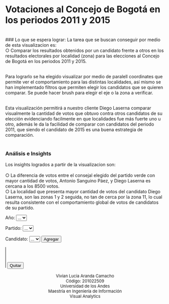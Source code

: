 # Votaciones al Concejo de Bogotá en los periodos 2011 y 2015
<br/>
### Lo que se espera lograr:
La tarea que se buscan conseguir por medio de esta visualizacion es:<br/>
○ Comparar los resultados obtenidos por un candidato frente a otros en los resultados electorales por localidad (zona) para las elecciones al Concejo de Bogotá en los periodos 2011 y 2015.<br/><br/>

Para lograrlo se ha elegido visualizar por medio de paralell coordinates que permite ver el comportamiento para las distintas localidades, así mismo se han implementado filtros que permiten elegir los candidatos que se quieren comparar.  Se puede hacer brush para elegir el eje o la zona a verificar. <br/><br/>

Esta visualización permitirá a nuestro cliente Diego Laserna comparar visualmente la cantidad de votos que obtuvo contra otros candidatos de su elección evidenciando facilmente en que localidades fue más fuerte uno u otro, además le da la facilidad de comparar con candidatos del periodo 2011, que siendo el candidato de 2015 es una buena estrategia de comparación. 
<br/><br/>

### Análisis e Insights
Los insights logrados a partir de la visualizacion son:<br/><br/>
○ La diferencia de votos entre el consejal elegido del partido verde con mayor cantidad de votos, Antonio Sanguino Páez,  y Diego Laserna es cercana a los 8500 votos.  <br/> 
○ La localidad que presenta mayor cantidad de votos del candidato Diego Laserna, son las zonas 1 y 2 seguida, no tan de cerca por la zona 11, lo cual resulta consistente con el comportamiento global de votos de candidatos de su partido. 

<title>Parallel Coordinates - Concejo de Bogotá</title>
  <meta charset="utf-8">
  <link rel="stylesheet" href="css/style.css">
  <script src="js/d3.v4.min.js"></script>
  <script src="js/render-queue.js"></script>
</head>

<body>
  
  <div class="pcCenterControls">
    <p>
      <label>Año:</label>
      <select class="selectPC" id="yearList">
        <option value=0>...</option>
      </select>
    </p>
    <p>
      <label>Partido:</label>
      <select class="selectPC" id="partyList">
        <option value=0>...</option>
      </select>  
    </p>
    <p>
      <label>Candidato:</label>
      <select class="selectPC" id="candidateList">
        <option value=0>...</option>
      </select>  
      <button class="buttonPC" type="button" onclick="addName()">Agregar</button>      
    </p>
    <p>
      <label></label>
      <select class="selectMultiplePC" id="selectNames" multiple>
      </select>
      <button class="buttonPC" type="button" onclick="removeName()">Quitar</button>      
    </p>
  </div>
 
  <div id="pcDiv" class="pcCenterGraph"></div>  
    
<script>

  jsonFileLocation = "data/JSON/Datos_Total_PC.json";


  d3.select("#yearList").on("change", function () {
    year = d3.select("#yearList").property("value");
    fillPartyList(year);
  }); 

  d3.select("#partyList").on("change", function () {
    year = d3.select("#yearList").property("value");
    partyCode = d3.select("#partyList").property("value");
    fillCandidateList(year, partyCode);
  });
  // función que carga la lista de periodos
  function fillYearList() {
    
    d3.json(jsonFileLocation, function(error, data) {
    
      if (error) throw error;
      
      document.getElementById('yearList').options.length = 0;
    
      var sel = document.getElementById('yearList');
      var options = d3.map(data, function(d){return d.PERIODO;}).keys();
      var opt = document.createElement('option');
      
      opt.innerHTML = "...";
      opt.value = 0;
      sel.appendChild(opt);
      
      options = options.sort();
      
      for(var i = 0; i < options.length; i++) {
        opt = document.createElement('option');
        opt.innerHTML = options[i];
        opt.value = options[i];
        sel.appendChild(opt);
      } 

    });
      
  }

  // funcion que carga la lista de partidos por periodo
  function fillPartyList(year){
  
    d3.json(jsonFileLocation, function(error, data) {
    
      if (error) throw error;    
          
      document.getElementById('partyList').options.length = 0;
      document.getElementById('candidateList').options.length = 0;
      
      data = data.filter(function(row) {
        return row['PERIODO'] == year;
      });

      var opt;
     
      var sel = document.getElementById('candidateList');
      opt = document.createElement('option');
      opt.innerHTML = "...";
      opt.value = 0;      
      sel.appendChild(opt);

      sel = document.getElementById('partyList');
      opt = document.createElement('option');
      opt.innerHTML = "...";
      opt.value = 0;      
      sel.appendChild(opt);
      
      var parties = d3.map(data, function(d){return d.COD_PARTIDO +"||"+ d.NOM_PARTIDO;}).keys();
      
      for(var i = 0; i < parties.length; i++) {
        opt = document.createElement('option');
        opt.innerHTML = parties[i].split("||")[1];
        opt.value = parties[i].split("||")[0];
        sel.appendChild(opt);
      } 
     
    });  
    
  }   
  
  // función que carga la lista de candidatos por partido por periodo
  function fillCandidateList(year, partyCode){
  
    d3.json(jsonFileLocation, function(error, data) {
    
      if (error) throw error;    
          
      document.getElementById('candidateList').options.length = 0;
      
      data = data.filter(function(row) {
        return row['PERIODO'] == year;
      });
      
      data = data.filter(function(row) {
        return row['COD_PARTIDO'] == partyCode;
      });
      
      var sel = document.getElementById('candidateList');
      var candidates = d3.map(data.filter(function(d){return d.PERIODO ==  year;}), function(d){return d.NOM_CANDIDATO +"||"+ d.COD_CANDIDATO;}).keys();
      
      var opt = document.createElement('option');
      
      opt.innerHTML = "...";
      opt.value = 0;
      sel.appendChild(opt);
      
      candidates = candidates.sort()
      
      for(var i = 0; i < candidates.length; i++) {
        opt = document.createElement('option');
        opt.innerHTML = candidates[i].split("||")[0];
        opt.value = candidates[i].split("||")[1];
        sel.appendChild(opt);
      } 
     
    });  
    
  } 
  
  // función agregar candidato
  function addName() {
      
    var e = document.getElementById("candidateList");
    var valueToAdd = e.options[e.selectedIndex].value;
    var nameToAdd = e.options[e.selectedIndex].text;

    var e = document.getElementById("yearList");
    var yearToAdd = e.options[e.selectedIndex].text;

    
    if (nameToAdd == "...") {
        return;
    }
    
    var options = document.getElementById("selectNames").options;
    
    for (i=0; i<options.length; i++) {
      if (options[i].value == valueToAdd) { 
        return;
      } 
    }
        
    var sel = document.getElementById("selectNames");
    var opt = document.createElement("option");    
    
    opt.value = valueToAdd;    
    opt.innerHTML = nameToAdd + " ("+yearToAdd+")";
    sel.appendChild(opt);   
    
    pcGraph();
    
  }  
  
  // función retirar candidato
  function removeName() {
  
    var options = document.getElementById("selectNames").options;
    var selectedOptions = [];
    
    for (i=0; i<options.length; i++) {
      if (options[i].selected) { 
        selectedOptions.unshift(i);
      } 
    }
    
    var sel = document.getElementById("selectNames");
    
    for (i=0; i<selectedOptions.length; i++) {
      sel.removeChild(sel[selectedOptions[i]]);
    }
    
    pcGraph();
    
  }
   
  function pcGraph(){
  
    var margin = {top: 50, right: 250, bottom: 10, left: 250},
        width = 1150 - margin.left - margin.right,
        height = 400 - margin.top - margin.bottom,
        innerHeight = height - 2;

    var devicePixelRatio = window.devicePixelRatio || 1;

    var color = d3.scaleOrdinal()
      .range(["#5DA5B3","#D58323","#DD6CA7","#54AF52","#8C92E8","#E15E5A","#725D82","#776327","#50AB84","#954D56","#AB9C27","#517C3F","#9D5130","#357468","#5E9ACF","#C47DCB","#7D9E33","#DB7F85","#BA89AD","#4C6C86","#B59248","#D8597D","#944F7E","#D67D4B","#8F86C2"]);

    var types = {
      "Number": {
        key: "Number",
        coerce: function(d) { return +d; },
        extent: d3.extent,
        within: function(d, extent, dim) { return extent[0] <= dim.scale(d) && dim.scale(d) <= extent[1]; },
        defaultScale: d3.scaleSqrt().range([innerHeight, 0])
      },
      "String": {
        key: "String",
        coerce: String,
        extent: function (data) { return data.sort(); },
        within: function(d, extent, dim) { return extent[0] <= dim.scale(d) && dim.scale(d) <= extent[1]; },
        defaultScale: d3.scalePoint().range([0, innerHeight])
      },
      "Date": {
        key: "Date",
        coerce: function(d) { return new Date(d); },
        extent: d3.extent,
        within: function(d, extent, dim) { return extent[0] <= dim.scale(d) && dim.scale(d) <= extent[1]; },
        defaultScale: d3.scaleTime().range([0, innerHeight])
      }
    };

    var dimensions = [
      {
        key: "NOM_PARTIDO",
        description: "Partido", 
        type: types["String"],
        axis: d3.axisLeft()
          .tickFormat(function(d,i) {
            return d;
          })
      },{
        key: "PERIODO",
        description: "Año", 
        type: types["String"],
      },{
        key: "1",
        description: "Usaquen", 
        type: types["Number"],
        domain: [0, 10000]
      },{
        key: "2",
        description: "Chapinero", 
        type: types["Number"],
        domain: [0, 10000]
      },{
        key: "3",
        description: "Santa Fe", 
        type: types["Number"],
        domain: [0, 10000]
      },{
        key: "4",
        description: "San Cristóbal", 
        type: types["Number"],
        domain: [0, 10000]
      },{
        key: "5",
        description: "Usme", 
        type: types["Number"],
        domain: [0, 10000]
      },{
        key: "6",
        description: "Tunjuelito", 
        type: types["Number"],
        domain: [0, 10000]
      },{
        key: "7",
        description: "Bosa", 
        type: types["Number"],
        domain: [0, 10000]
      },{
        key: "8",
        description: "Kennedy", 
        type: types["Number"],
        domain: [0, 10000]
      },{
        key: "9",
        description: "Fontibón", 
        type: types["Number"],
        domain: [0, 10000]
      },{
        key: "10",
        description: "Engativá", 
        type: types["Number"],
        domain: [0, 10000]
      },{
        key: "11",
        description: "Suba", 
        type: types["Number"],
        domain: [0, 10000]
      },{
        key: "12",
        description: "Barrios Unidos", 
        type: types["Number"],
        domain: [0, 10000]
      },{
        key: "13",
        description: "Teusaquillo", 
        type: types["Number"],
        domain: [0, 10000]
      },{
        key: "14",
        description: "Los Mártires", 
        type: types["Number"],
        domain: [0, 10000]
      },{
        key: "15",
        description: "Antonio Nariño", 
        type: types["Number"],
        domain: [0, 10000]
      },{
        key: "16",
        description: "Puente Aranda", 
        type: types["Number"],
        domain: [0, 10000]
      },{
        key: "17",
        description: "La Candelaria", 
        type: types["Number"],
        domain: [0, 10000]
      },{
        key: "18",
        description: "Rafael Uribe Uribe", 
        type: types["Number"],
        domain: [0, 10000]
      },{
        key: "19",
        description: "Ciudad Bolivar", 
        type: types["Number"],
        domain: [0, 10000]
      },{
        key: "20",
        description: "Sumapaz", 
        type: types["Number"],
        domain: [0, 10000]
      },{
        key: "90",
        description: "Corferias", 
        type: types["Number"],
        domain: [0, 10000]
      },{
        key: "98",
        description: "Penitenciarias", 
        type: types["Number"],
        domain: [0, 10000]
      },{
        key: "TOTAL",
        description: "Total votos", 
        type: types["Number"],
        domain: [0, 50000],
        axis: d3.axisLeft()        
      },{
        key: "NOM_CANDIDATO",
        description: "Candidato", 
        type: types["String"],
        axis: d3.axisRight()
          .tickFormat(function(d,i) {
            return d;
          })
      }
    ];  

    var xscale = d3.scalePoint()
        .domain(d3.range(dimensions.length))
        .range([0, width]);

    var yAxis = d3.axisLeft();
    
    d3.select("#parcoordsdiv").remove();

    var container = d3.select("#pcDiv").append("div")
        .attr("id", "parcoordsdiv")
        .attr("class", "parcoords")
        .style("width", width + margin.left + margin.right + "px")
        .style("height", height + margin.top + margin.bottom + "px"); 

    var backgroundCanvas = container.append("canvas")
        .attr("id", "background")
        .attr("width", width * devicePixelRatio)
        .attr("height", height * devicePixelRatio)
        .style("width", width + "px")
        .style("height", height + "px")
        .style("margin-top", margin.top + "px")
        .style("margin-left", margin.left + "px")
        .attr("transform", "translate(" + margin.left + "," + margin.top + ")");        
        
    var foregroundCanvas = container.append("canvas")
        .attr("id", "foreground")
        .attr("width", width * devicePixelRatio)
        .attr("height", height * devicePixelRatio)
        .style("width", width + "px")
        .style("height", height + "px")
        .style("margin-top", margin.top + "px")
        .style("margin-left", margin.left + "px")
        .attr("transform", "translate(" + margin.left + "," + margin.top + ")");        
        
    var svg = container.append("svg")
        .attr("width", width + margin.left + margin.right)
        .attr("height", height + margin.top + margin.bottom)
      .append("g")
        .attr("transform", "translate(" + margin.left + "," + margin.top + ")");
       
    var background = backgroundCanvas.node().getContext("2d");
    var foreground = foregroundCanvas.node().getContext("2d");
    foreground.globalCompositeOperation = 'darken';
    foreground.globalAlpha = 0.15;
    foreground.lineWidth = 1.5;
    foreground.scale(devicePixelRatio, devicePixelRatio);
        
    var axes = svg.selectAll(".axis")
        .data(dimensions)
      .enter().append("g")
        .attr("class", function(d) { return "axis " + d.key.replace(/ /g, "_"); })
        .attr("transform", function(d,i) { return "translate(" + xscale(i) + ")"; });
        
    d3.json(jsonFileLocation, function(error, data) {
    
      if (error) throw error;
            
      var choices = [ ];
      var opciones = document.getElementById("selectNames").options;

      for (i=0; i<opciones.length; i++) {
        choices.push(opciones[i].value);
      }
      
      data = data.filter(function(row) {
        return choices.includes(row['COD_CANDIDATO']); 
      });
      
      data.forEach(function(d) {
        dimensions.forEach(function(p) {
          d[p.key] = !d[p.key] ? null : p.type.coerce(d[p.key]);
        });
        for (var key in d) {
          if (d[key] && d[key].length > 35) d[key] = d[key].slice(0,36);
        }
      });
      
      dimensions.forEach(function(dim) {
        if (!("domain" in dim)) {
          dim.domain = d3_functor(dim.type.extent)(data.map(function(d) { return d[dim.key]; }));
        }
        if (!("scale" in dim)) {
          dim.scale = dim.type.defaultScale.copy();
        }
        dim.scale.domain(dim.domain);
      });
      
      var render = renderQueue(drawBackground).rate(50);
      render(data);

      render = renderQueue(drawForeground).rate(50);
      foreground.clearRect(0,0,width,height);
      foreground.globalAlpha = d3.min([0.85/Math.pow(data.length,0.3),1]);
      render(data);

      axes.append("g")
          .each(function(d) {
            var renderAxis = "axis" in d
              ? d.axis.scale(d.scale)  // custom axis
              : yAxis.scale(d.scale);  // default axis
            d3.select(this).call(renderAxis);
          })
        .append("text")
          .attr("class", "title")
          .attr("text-anchor", "start")
          .text(function(d) { return "description" in d ? d.description : d.key; });

      axes.append("g")
          .attr("class", "brush")
          .each(function(d) {
            d3.select(this).call(d.brush = d3.brushY()
              .extent([[-10,0], [10,height]])
              .on("start", brushstart)
              .on("brush", brush)
              .on("end", brush)
            )
          })
        .selectAll("rect")
          .attr("x", -8)
          .attr("width", 16);

      d3.selectAll(".axis.NOM_PARTIDO .tick text")
        .style("fill", color); 
      
      function project(d) {
        return dimensions.map(function(p,i) {
          if (
            !(p.key in d) ||
            d[p.key] === null
          ) return null;

          return [xscale(i),p.scale(d[p.key])];
        });
      };
      
      function drawBackground(d) {

        background.strokeStyle = "rgba(0,0,0,0.05)";
        background.beginPath();
        
        var coords = project(d);
        coords.forEach(function(p,i) {
          if (p === null) {
            if (i > 0) {
              var prev = coords[i-1];
              if (prev !== null) {         
                background.moveTo(prev[0],prev[1]);
                background.lineTo(prev[0]+6,prev[1]);
              }
            }
            if (i < coords.length-1) {
              var next = coords[i+1];
              if (next !== null) {
                background.moveTo(next[0]-6,next[1]);
              }
            }
            return;
          }
          if (i == 0) {
            background.moveTo(p[0],p[1]);
            return;
          }
          background.lineTo(p[0],p[1]);
        });
        background.stroke();
      }

      function drawForeground(d) {

        foreground.strokeStyle = color(d.NOM_PARTIDO);
        foreground.beginPath();
        
        var coords = project(d);
        coords.forEach(function(p,i) {
          if (p === null) {
            if (i > 0) {
              var prev = coords[i-1];
              if (prev !== null) {         
                foreground.moveTo(prev[0],prev[1]);
                foreground.lineTo(prev[0]+6,prev[1]);
              }
            }
            if (i < coords.length-1) {
              var next = coords[i+1];
              if (next !== null) {
                foreground.moveTo(next[0]-6,next[1]);
              }
            }
            return;
          }
          if (i == 0) {
            foreground.moveTo(p[0],p[1]);
            return;
          }
          foreground.lineTo(p[0],p[1]);
        });
        foreground.stroke();
      }

      function brushstart() {
        d3.event.sourceEvent.stopPropagation();
      }

      function brush() {
        render.invalidate();

        var actives = [];
        svg.selectAll(".axis .brush")
          .filter(function(d) {
            return d3.brushSelection(this);
          })
          .each(function(d) {
            actives.push({
              dimension: d,
              extent: d3.brushSelection(this)
            });
          });

        var selected = data.filter(function(d) {
          if (actives.every(function(active) {
              var dim = active.dimension;
              return dim.type.within(d[dim.key], active.extent, dim);
            })) {
            return true;
          }
        });

        foreground.clearRect(0,0,width,height);
        foreground.globalAlpha = d3.min([0.85/Math.pow(selected.length,0.3),1]);
        render(selected);

      }      
      
    });      

    function d3_functor(v) {
      return typeof v === "function" ? v : function() { return v; };
    };

  }
    
  fillYearList();
  pcGraph();

</script>

<p align="center" style="font-size: 13px; text-align: center;">
	      Vivian Lucia Aranda Camacho<br>
	      Código: 201022509<br>
	      Universidad de los Andes<br>
	      Maestría en Ingeniería de Información<br>
	      Visual Analytics
	    </p>
